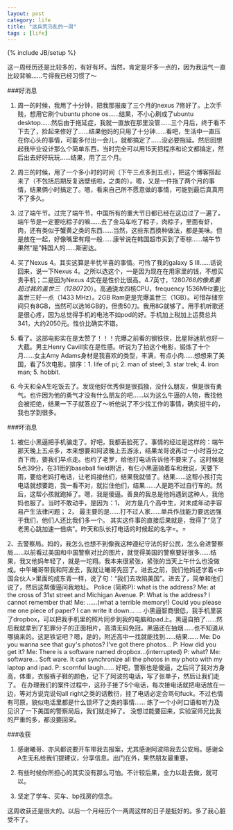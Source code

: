 ```yaml
---
layout: post
category: life
title: "这兵荒马乱的一周"
tags : [life]
---
```

{% include JB/setup %}

这一周经历还是比较多的，有好有坏。当然，肯定是坏多一点的，因为我运气一直比较背嘛......亏得我已经习惯了～


###好消息

1. 周一的时候，我用了十分钟，把我那报废了三个月的nexus 7修好了。上次手贱，想用它刷个ubuntu phone os......结果，不小心刷成了ubuntu desktop......然后由于拖延症，我就一直放在那里没管......三个月后，终于看不下去了，捡起来修好了……结果他妈的只用了十分钟……看吧，生活中一直压在你心头的事情，可能多付出一会儿，就都搞定了……没必要拖延。然后回想起我毕业设计那么个简单东西，当时完全可以用15天把程序和论文都搞定，然后出去好好玩玩……结果，用了三个月。

2. 周三的时候，用了一个多小时的时间（下午三点多到五点），把这个博客搭起来了（不包括后期反复选壁纸啦，之类的）。嗯，又是一件拖了两个月的事情，结果俩小时搞定了。嗯，看来自己所不愿意做的事情，可能到最后真真用不了多久。

3. 过了端午节。过完了端午节，中国所有的重大节日都已经在这边过了一遍了。端午节是一定要吃粽子的嘛……去了金马车吃了粽子，肉粽子，里面有虾，肉，还有类似于蟹黄之类的东西……当然，这些东西换种做法，都是美味。但是放在一起，好像嘴里有翔一般……康爷说在韩国超市买到了枣棕……端午节果然“是”韩国人的……斯密达。

4. 买了Nexus 4。其实这算是半忧半喜的事情。可怜了我的galaxy S III......话说回来，说一下Nexus 4。之所以选这个，一是因为现在在用家里的钱，不想买贵手机；二是因为Nexus 4实在是性价比很高。4.7英寸，1280*768的像素要超过我的盖世三（1280*720）。高通骁龙四核CPU，frequency 1536MHz要比盖世三好一点（1433 MHz）。2GB Ram更是完爆盖世三（1GB）。可惜存储空间只有8GB，当然可以选16GB的，但贵50刀。我用8G就够了。用手机听歌还是很心疼，因为总觉得手机的电池不如pod的好。手机加上税加上运费总共341，大约2050元。性价比确实不错。

5. 看了<Man of Steel>。这部电影实在是太赞了！！！完爆之前看的钢铁侠，比星际迷航也好一大截。男主Henry Cavill实在是性感。听说为了拍这个电影，锻炼了十个月……女主Amy Adams身材是我喜欢的类型，丰满，有点小肉……想想来了美国，看了5次电影。排序：1. life of pi; 2. man of steel; 3. star trek; 4. iron man; 5. hobbit.

6. 今天和全A生吃饭去了。发现他好优秀但是很孤独，没什么朋友，但是很有勇气。也许因为他的勇气才没有什么朋友的吧……以为这么牛逼的人物，我找他会被拒绝，结果一下子就答应了～听他说了不少找工作的事情，确实挺牛的，我也学到很多。



###坏消息

1. 被仨小黑逼把手机骗走了。好吧，我都丢脸死了。事情的经过是这样的：端午那天晚上五点多，本来想要和阿波晚上去游泳，结果龙哥说再过一小时百分之百下雨，要我们早点走。也约了老罗，给他打电话告诉他不要来了。这时候是5点39分，在31街的baseball field附近，有仨小黑逼骑着车和我说，天要下雨，要给老妈打电话，让老妈接他们，结果我就借了。结果……这帮小孩打完电话就想要跑，我一看不对，就拦住他们，结果……人是跑不过自行车的。然后，这帮小孩就跑掉了。嗯，我是傻逼。善良的我总是他妈遇到这种人，我他妈也服了。当时不敢动手，是因为：1， 对方是几个高中生，对未成年动手容易产生法律问题； 2， 最主要的是……打不过人家……单兵作战能力要远远强于我们，他们人还比我们多一个。
其实这件事的直接后果就是，我得了“见了老黑心跳加速一倍病”。昨天和队长打电话的时候起的名字=。=


2、去警察局。妈的，我怎么也想不到像我这种遵纪守法的好公民，怎么会进警察局……以前看过美国和中国警察对比的图片，就觉得美国的警察要好很多……结果，我又他妈年轻了，就是一坨翔。我本来很紧张，紧张的当天上午什么也没做成。中午曦哥带我和阿波去，我就让曦哥先回了。进去之前，我们他妈还学着<中国合伙人>里面的成东青一样，说了句：“我们去攻陷美国”。进去了，简单和他们说了，然后这帮傻逼问我地址。
Police (简称P): what is the address?
Me: at the cross of 31st street and Michigan Avenue.
P:  What is the address? I cannot remember that!
Me: ......(what a terrible memory!) Could you please me one piece of paper? I can write it down...
...
小黑逼智商很低，我手机里装了dropbox，可以把我手机里的照片同步到我的电脑和pad上。黑逼自拍了……然后我就拿到了犯罪分子的正面相片，高清无码免冠。黑逼还在抽烟……也不知道从哪搞来的。这是铁证吧？嗯，是的，附近高中一找就能找到……结果……
Me: Do you wanna see that guy's photos? I've got there photos...
P: How did you get it?
Me: There is a software named dropbox...(interrupted)
P: what?
Me: software... Soft ware. It can synchronize all the photos in my photo with my laptop and ipad.
P: scornful laugh......
好吧，警察也是傻逼，之后问了我对方身高，体重，衣服裤子鞋的颜色，记下了阿波的电话，写了张单子，然后让我们走了。
在办理我们的案件过程中，这孙子接了5个电话，每次接电话就把电话放在一边，等对方说完说句all right之类的话敷衍，挂了电话必定会骂句fuck。不过也情有可原，貌似电话里都是什么锁坏了之类的事情……
练了一个小时口语和听力及见识了一下美国的警察局后，我们就走掉了。
没想过能要回来，实验室师兄比我的严重的多，都没要回来。



###收获

1. 感谢曦哥、亦风都说要开车带我去报案，尤其感谢阿波陪我去公安局。感谢全A生无私给我们提建议，分享信息。出门在外，果然朋友最重要。

2. 有些时候你所担心的其实没有那么可怕。不计较后果，全力以赴去做，就可以。

3. 坚定了学车、买车、bp找房的信念。




这周收获还是很大的。以后一个月经历个一两周这样的日子是挺好的。多了我心脏受不了。

